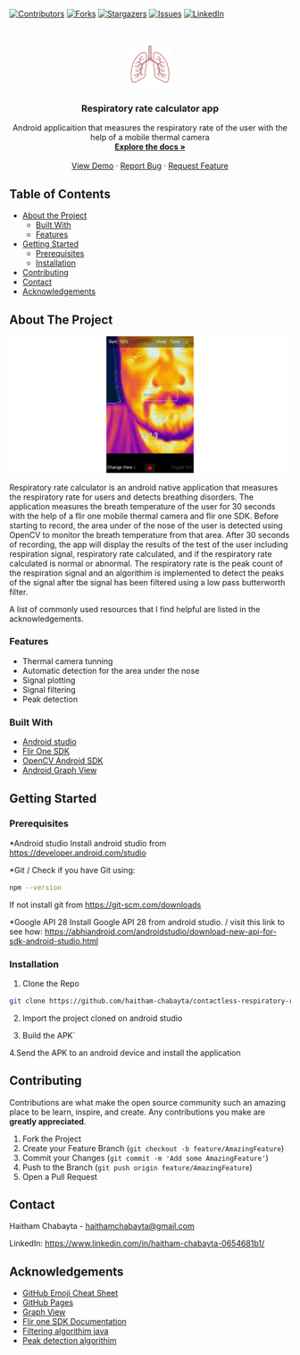 
[![Contributors][contributors-shield]][contributors-url]
[![Forks][forks-shield]][forks-url]
[![Stargazers][stars-shield]][stars-url]
[![Issues][issues-shield]][issues-url]
[![LinkedIn][linkedin-shield]][linkedin-url]



<!-- PROJECT LOGO -->
<br />
<p align="center">
  <a href="https://github.com/haitham-chabayta/contactless-respiratory-rate-measurement-app">
     <img src="images/logo.png" alt="Logo" width="80" height="80">
 </a>

  <h3 align="center">Respiratory rate calculator app</h3>

  <p align="center">
    Android applicaition that measures the respiratory rate of the user with the help of a mobile thermal camera
    <br />
    <a href="https://github.com/haitham-chabayta/contactless-respiratory-rate-measurement-app"><strong>Explore the docs »</strong></a>
    <br />
    <br />
    <a href="https://youtu.be/LGrs2qq4VDg/">View Demo</a>
    ·
    <a href="https://github.com/haitham-chabayta/contactless-respiratory-rate-measurement-app/issues">Report Bug</a>
    ·
    <a href="https://github.com/haitham-chabayta/contactless-respiratory-rate-measurement-app/issues">Request Feature</a>
  </p>
</p>



<!-- TABLE OF CONTENTS -->
## Table of Contents

* [About the Project](#about-the-project)
  * [Built With](#built-with)
  * [Features](#features)
* [Getting Started](#getting-started)
  * [Prerequisites](#prerequisites)
  * [Installation](#installation)
* [Contributing](#contributing)
* [Contact](#contact)
* [Acknowledgements](#acknowledgements)



<!-- ABOUT THE PROJECT -->
## About The Project

[![Product Name Screen Shot][product-screenshot]](https://master.d2r7fs8fky214e.amplifyapp.com/)

Respiratory rate calculator is an android native application that measures the respiratory rate for users and detects breathing disorders. The application measures the breath temperature of the user for 30 seconds with the help of a flir one mobile thermal camera and flir one SDK. Before starting to record, the area under of the nose of the user is detected using OpenCV to monitor the breath temperature from that area. After 30 seconds of recording, the app will display the results of the test of the user including respiration signal, respiratory rate calculated, and if the respiratory rate calculated is normal or abnormal. The respiratory rate is the peak count of the respiration signal and an algorithim is implemented to detect the peaks of the signal after tbe signal has been filtered using a low pass butterworth filter.

A list of commonly used resources that I find helpful are listed in the acknowledgements.

### Features
* Thermal camera tunning
* Automatic detection for the area under the nose
* Signal plotting
* Signal filtering
* Peak detection


### Built With
* [Android studio](https://getbootstrap.com)
* [Flir One SDK](https://reactjs.org/)
* [OpenCV Android SDK](https://d3js.org/)
* [Android Graph View](http://www.android-graphview.org/)

## Getting Started


### Prerequisites

*Android studio
Install android studio from https://developer.android.com/studio

*Git / Check if you have Git using:
```sh
npm --version
```
If not install git from https://git-scm.com/downloads

*Google API 28
Install Google API 28 from android studio. / visit this link to see how: https://abhiandroid.com/androidstudio/download-new-api-for-sdk-android-studio.html



### Installation

1. Clone the Repo 
```sh
git clone https://github.com/haitham-chabayta/contactless-respiratory-rate-measurement-app.git
```
2. Import the project cloned on android studio

3. Build the APK`

4.Send the APK to an android device and install the application


<!-- CONTRIBUTING -->
## Contributing

Contributions are what make the open source community such an amazing place to be learn, inspire, and create. Any contributions you make are **greatly appreciated**.

1. Fork the Project
2. Create your Feature Branch (`git checkout -b feature/AmazingFeature`)
3. Commit your Changes (`git commit -m 'Add some AmazingFeature'`)
4. Push to the Branch (`git push origin feature/AmazingFeature`)
5. Open a Pull Request


<!-- CONTACT -->
## Contact

Haitham Chabayta - haithamchabayta@gmail.com

LinkedIn: https://www.linkedin.com/in/haitham-chabayta-0654681b1/



<!-- ACKNOWLEDGEMENTS -->
## Acknowledgements
* [GitHub Emoji Cheat Sheet](https://www.webpagefx.com/tools/emoji-cheat-sheet)
* [GitHub Pages](https://pages.github.com)
* [Graph View](http://www.android-graphview.org/)
* [Flir one SDK Documentation](https://developer.flir.com/mobile/flironesdk/)
* [Filtering algorithim java](http://www.dspguide.com/)
* [Peak detection algorithim](https://gist.github.com/tiraeth/1306602)



[contributors-shield]: https://img.shields.io/github/contributors/haitham-chabayta/contactless-respiratory-rate-measurement-app.svg?style=flat-square
[contributors-url]: https://github.com/haitham-chabayta/contactless-respiratory-rate-measurement-app/graphs/contributors
[forks-shield]: https://img.shields.io/github/forks/haitham-chabayta/contactless-respiratory-rate-measurement-app.svg?style=flat-square
[forks-url]: https://github.com/haitham-chabayta/contactless-respiratory-rate-measurement-app/network/members
[stars-shield]: https://img.shields.io/github/stars/haitham-chabayta/contactless-respiratory-rate-measurement-app.svg?style=flat-square
[stars-url]: https://github.com/haitham-chabayta/contactless-respiratory-rate-measurement-app/stargazers
[issues-shield]: https://img.shields.io/github/issues/haitham-chabayta/contactless-respiratory-rate-measurement-app.svg?style=flat-square
[issues-url]: https://github.com/haitham-chabayta/contactless-respiratory-rate-measurement-app/issues
[linkedin-shield]: https://img.shields.io/badge/-LinkedIn-black.svg?style=flat-square&logo=linkedin&colorB=555
[linkedin-url]: https://www.linkedin.com/in/haitham-chabayta-0654681b1/
[product-screenshot]: images/screenshot.PNG
